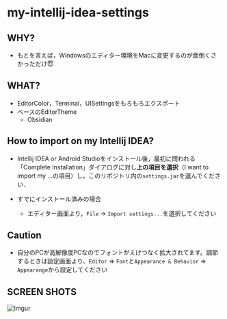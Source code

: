 # my-intellij-idea-settings
## WHY?
* もとを言えば，Windowsのエディター環境をMacに変更するのが面倒くさかっただけ:innocent:

## WHAT?
* EditorColor，Terminal，UISettingsをもろもろエクスポート
* ベースのEditorTheme
  * Obsidian

## How to import on my Intellij IDEA?
* Intellij IDEA or Android Studioをインストール後，最初に問われる「Complete Installation」ダイアログに対し**上の項目を選択**（I want to import my ...の項目）し，このリポジトリ内の`settings.jar`を選んでください．

* すでにインストール済みの場合
  * エディター画面より，`File` -> `Import settings...`を選択してください
  
## Caution
* 自分のPCが高解像度PCなのでフォントがえげつなく拡大されてます。調節するときは設定画面より、`Editor` => `Font`と`Appearance & Behavior` => `Appearange`から設定してください

## SCREEN SHOTS
![Imgur](https://i.imgur.com/CdUzA4j.png)

